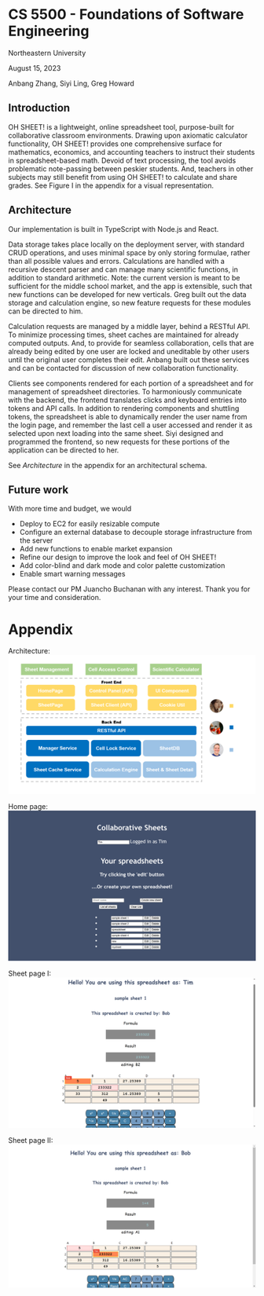 # CS 5500 - Foundations of Software Engineering

Northeastern University

August 15, 2023

Anbang Zhang, Siyi Ling, Greg Howard

## Introduction
OH SHEET! is a lightweight, online spreadsheet tool, purpose-built for collaborative classroom environments. Drawing upon axiomatic calculator functionality, OH SHEET! provides one comprehensive surface for mathematics, economics, and accounting teachers to instruct their students in spreadsheet-based math. Devoid of text processing, the tool avoids problematic note-passing between peskier students. And, teachers in other subjects may still benefit from using OH SHEET! to calculate and share grades.
See Figure I in the appendix for a visual representation.
## Architecture
Our implementation is built in TypeScript with Node.js and React.

Data storage takes place locally on the deployment server, with standard CRUD operations, and uses minimal space by only storing formulae, rather than all possible values and errors. Calculations are handled with a recursive descent parser and can manage many scientific functions, in addition to standard arithmetic. Note: the current version is meant to be sufficient for the middle school market, and the app is extensible, such that new functions can be developed for new verticals. Greg built out the data storage and calculation engine, so new feature requests for these modules can be directed to him.

Calculation requests are managed by a middle layer, behind a RESTful API. To minimize processing times, sheet caches are maintained for already computed outputs. And, to provide for seamless collaboration, cells that are already being edited by one user are locked and uneditable by other users until the original user completes their edit. Anbang built out these services and can be contacted for discussion of new collaboration functionality.

Clients see components rendered for each portion of a spreadsheet and for management of spreadsheet directories. To harmoniously communicate with the backend, the frontend translates clicks and keyboard entries into tokens and API calls. In addition to rendering components and shuttling tokens, the spreadsheet is able to dynamically render the user name from the login page, and remember the last cell a user accessed and render it as selected upon next loading into the same sheet. Siyi designed and programmed the frontend, so new requests for these portions of the application can be directed to her.

See *Architecture* in the appendix for an architectural schema.
## Future work
With more time and budget, we would
- Deploy to EC2 for easily resizable compute
- Configure an external database to decouple storage infrastructure from the server
- Add new functions to enable market expansion
- Refine our design to improve the look and feel of OH SHEET!
- Add color-blind and dark mode and color palette customization
- Enable smart warning messages

Please contact our PM Juancho Buchanan with any interest. Thank you for your time and consideration.

# Appendix

Architecture:
![image](./images/Architecture.png)

Home page:
![image](./images/Homepage.png)

Sheet page I:
![image](./images/Sheetpage1.png)

Sheet page II:
![image](./images/Sheetpage2.png)